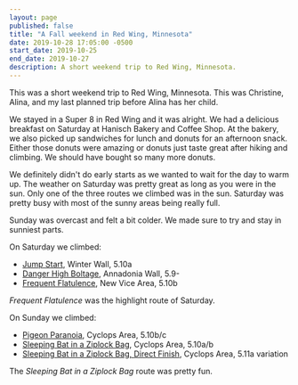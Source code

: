 ```yaml
---
layout: page
published: false
title: "A Fall weekend in Red Wing, Minnesota"
date: 2019-10-28 17:05:00 -0500
start_date: 2019-10-25
end_date: 2019-10-27
description: A short weekend trip to Red Wing, Minnesota.
---
```


This was a short weekend trip to Red Wing, Minnesota.
This was Christine, Alina, and my last planned trip before Alina has her child.

We stayed in a Super 8 in Red Wing and it was alright.
We had a delicious breakfast on Saturday at Hanisch Bakery and Coffee Shop.
At the bakery, we also picked up sandwiches for lunch and donuts for an afternoon snack.
Either those donuts were amazing or donuts just taste great after hiking and climbing.
We should have bought so many more donuts.

We definitely didn't do early starts as we wanted to wait for the day to warm up.
The weather on Saturday was pretty great as long as you were in the sun.
Only one of the three routes we climbed was in the sun.
Saturday was pretty busy with most of the sunny areas being really full.

Sunday was overcast and felt a bit colder.
We made sure to try and stay in sunniest parts.

On Saturday we climbed:

- [Jump Start](https://www.mountainproject.com/route/105831469/danger-high-boltage), Winter Wall, 5.10a
- [Danger High Boltage](https://www.mountainproject.com/route/105831469/danger-high-boltage), Annadonia Wall, 5.9-
- [Frequent Flatulence](https://www.mountainproject.com/route/105825974/frequent-flatulence), New Vice Area, 5.10b

_Frequent Flatulence_ was the highlight route of Saturday.

On Sunday we climbed:

- [Pigeon Paranoia](https://www.mountainproject.com/route/105824459/pigeon-paranoia), Cyclops Area, 5.10b/c
- [Sleeping Bat in a Ziplock Bag](https://www.mountainproject.com/route/105824443/sleeping-bat-in-a-ziplock-bag), Cyclops Area, 5.10a/b
- [Sleeping Bat in a Ziplock Bag, Direct Finish](https://www.mountainproject.com/route/105824443/sleeping-bat-in-a-ziplock-bag), Cyclops Area, 5.11a variation

The _Sleeping Bat in a Ziplock Bag_ route was pretty fun.
